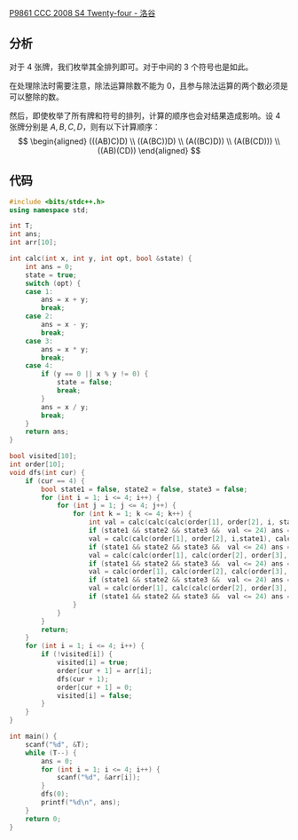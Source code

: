 [P9861 CCC 2008 S4 Twenty-four - 洛谷](https://www.luogu.com.cn/problem/P9861) 
## 分析

对于 $4$ 张牌，我们枚举其全排列即可。对于中间的 $3$ 个符号也是如此。

在处理除法时需要注意，除法运算除数不能为 $0$，且参与除法运算的两个数必须是可以整除的数。

然后，即使枚举了所有牌和符号的排列，计算的顺序也会对结果造成影响。设 $4$ 张牌分别是 $A, B, C, D$，则有以下计算顺序：
$$
\begin{aligned}
(((AB)C)D) \\
((A(BC))D) \\
(A((BC)D)) \\
(A(B(CD))) \\
((AB)(CD))
\end{aligned}
$$
## 代码
```cpp
#include <bits/stdc++.h>
using namespace std;

int T;
int ans;
int arr[10];

int calc(int x, int y, int opt, bool &state) {
	int ans = 0;
	state = true;
	switch (opt) {
	case 1:
		ans = x + y;
		break;
	case 2:
		ans = x - y;
		break;
	case 3:
		ans = x * y;
		break;
	case 4:
		if (y == 0 || x % y != 0) {
			state = false;
			break;
		}
		ans = x / y;
		break;
	}
	return ans;
}

bool visited[10];
int order[10];
void dfs(int cur) {
	if (cur == 4) {
		bool state1 = false, state2 = false, state3 = false;
		for (int i = 1; i <= 4; i++) {
			for (int j = 1; j <= 4; j++) {
				for (int k = 1; k <= 4; k++) {
					int val = calc(calc(calc(order[1], order[2], i, state1), order[3], j, state2), order[4], k, state3);
					if (state1 && state2 && state3 &&  val <= 24) ans = max(ans, val);
					val = calc(calc(order[1], order[2], i,state1), calc(order[3], order[4], j, state2), k, state3);
					if (state1 && state2 && state3 &&  val <= 24) ans = max(ans, val);
					val = calc(calc(order[1], calc(order[2], order[3], i, state1), j, state2), order[4], k, state3);
					if (state1 && state2 && state3 &&  val <= 24) ans = max(ans, val);
					val = calc(order[1], calc(order[2], calc(order[3], order[4], i, state1), j, state2), k, state3);
					if (state1 && state2 && state3 &&  val <= 24) ans = max(ans, val);
					val = calc(order[1], calc(calc(order[2], order[3], i, state1), order[4], j, state2), k, state3);
					if (state1 && state2 && state3 &&  val <= 24) ans = max(ans, val);
				}
			}
		}
		return;
	}
	for (int i = 1; i <= 4; i++) {
		if (!visited[i]) {
			visited[i] = true;
			order[cur + 1] = arr[i];
			dfs(cur + 1);
			order[cur + 1] = 0;
			visited[i] = false;
		}
	}
}

int main() {
	scanf("%d", &T);
	while (T--) {
		ans = 0;
		for (int i = 1; i <= 4; i++) {
			scanf("%d", &arr[i]);
		}
		dfs(0);
		printf("%d\n", ans);
	}
	return 0;
}
```
